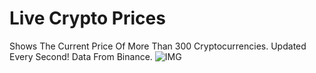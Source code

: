 # Live Crypto Prices
Shows The Current Price Of More Than 300 Cryptocurrencies. Updated Every Second! Data From Binance.
![IMG](https://github.com/Al3x77777/LiveCryptoPrices/assets/112645002/658b6f06-a9ce-4358-a255-50cd96110989)
